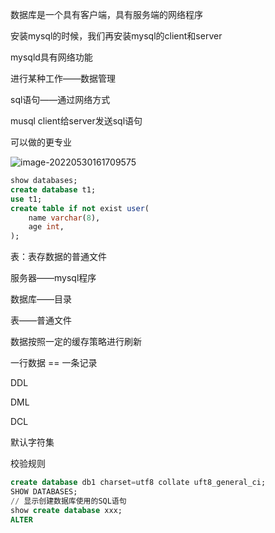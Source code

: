 数据库是一个具有客户端，具有服务端的网络程序

安装mysql的时候，我们再安装mysql的client和server

mysqld具有网络功能



进行某种工作——数据管理

sql语句——通过网络方式

musql client给server发送sql语句

可以做的更专业

![image-20220530161709575](C:\Users\imdan\AppData\Roaming\Typora\typora-user-images\image-20220530161709575.png)



```sql
show databases;
create database t1;
use t1;
create table if not exist user(
    name varchar(8),
    age int,
);
```

表：表存数据的普通文件

服务器——mysql程序

数据库——目录

表——普通文件



数据按照一定的缓存策略进行刷新



一行数据  ==  一条记录

DDL

DML

DCL

默认字符集

校验规则

```sql
create database db1 charset=utf8 collate uft8_general_ci;
SHOW DATABASES;
// 显示创建数据库使用的SQL语句
show create database xxx;
ALTER

```

